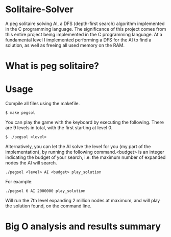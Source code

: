 # Solitaire-Solver
A peg solitaire solving AI, a DFS (depth-first search) algorithm implemented in the C programming language.
The significance of this project comes from this entire project being implemented in the C programming language. At a fundamental level I implemented performing a DFS for the AI to find a solution, as well as freeing all used memory on the RAM. 

# What is peg solitaire?

# Usage
Compile all files using the makefile.
```
$ make pegsol
```

You can play the game with the keyboard by executing the following. There are 9 levels in total, with the first starting at level 0.

```
$ ./pegsol <level>
```
Alternatively, you can let the AI solve the level for you (my part of the implementation), by running the following command.\<budget\> is an integer indicating the budget of your search, i.e. the maximum number of expanded nodes the AI will search. 

```
./pegsol <level> AI <budget> play_solution
```

For example:
```
./pegsol 6 AI 2000000 play_solution
```
Will run the 7th level expanding 2 million nodes at maximum, and will play the solution found, on the command line. 

# Big O analysis and results summary

